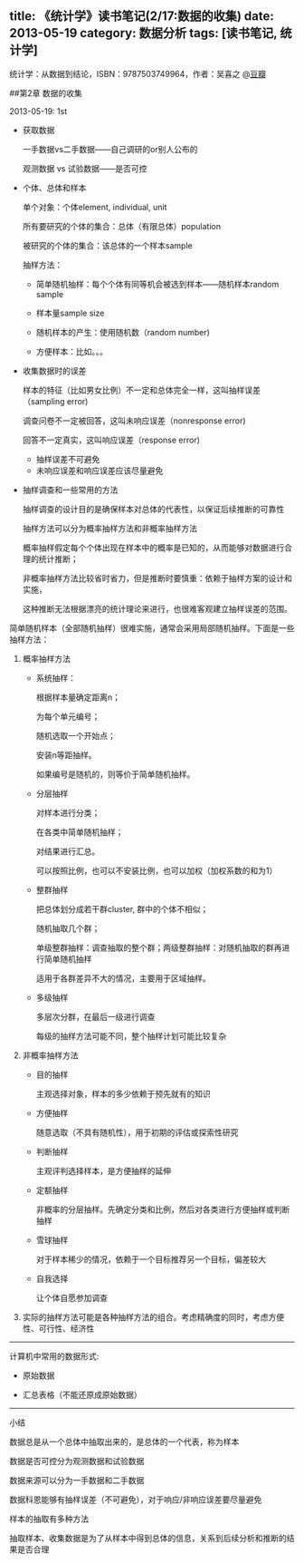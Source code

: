 title: 《统计学》读书笔记(2/17:数据的收集)
date: 2013-05-19
category: 数据分析
tags: [读书笔记, 统计学]
---

 统计学：从数据到结论，ISBN：9787503749964，作者：吴喜之 @[豆瓣](http://book.douban.com/subject/2193810/)

##第2章 数据的收集

2013-05-19: 1st




- 获取数据

  一手数据vs二手数据——自己调研的or别人公布的

  观测数据 vs 试验数据——是否可控

- 个体、总体和样本

  单个对象：个体element, individual, unit

  所有要研究的个体的集合：总体（有限总体）population

  被研究的个体的集合：该总体的一个样本sample

  抽样方法：

  + 简单随机抽样：每个个体有同等机会被选到样本——随机样本random sample

  + 样本量sample size

  + 随机样本的产生：使用随机数（random number)

  + 方便样本：比如。。。


- 收集数据时的误差

  样本的特征（比如男女比例）不一定和总体完全一样，这叫抽样误差（sampling error)

  调查问卷不一定被回答，这叫未响应误差（nonresponse error)

  回答不一定真实，这叫响应误差（response error)

  + 抽样误差不可避免
  + 未响应误差和响应误差应该尽量避免

- 抽样调查和一些常用的方法

  抽样调查的设计目的是确保样本对总体的代表性，以保证后续推断的可靠性

  抽样方法可以分为概率抽样方法和非概率抽样方法

  概率抽样假定每个个体出现在样本中的概率是已知的，从而能够对数据进行合理的统计推断；

  非概率抽样方法比较省时省力，但是推断时要慎重：依赖于抽样方案的设计和实施，

  这种推断无法根据漂亮的统计理论来进行，也很难客观建立抽样误差的范围。

简单随机样本（全部随机抽样）很难实施，通常会采用局部随机抽样。下面是一些抽样方法：

1. 概率抽样方法

   - 系统抽样：

     根据样本量确定距离n；

     为每个单元编号；

     随机选取一个开始点；

     安装n等距抽样。

     如果编号是随机的，则等价于简单随机抽样。

   - 分层抽样

     对样本进行分类；

     在各类中简单随机抽样；

     对结果进行汇总。

     可以按照比例，也可以不安装比例，也可以加权（加权系数的和为1）

   - 整群抽样

     把总体划分成若干群cluster, 群中的个体不相似；

     随机抽取几个群；

     单级整群抽样：调查抽取的整个群；两级整群抽样：对随机抽取的群再进行简单随机抽样

     适用于各群差异不大的情况，主要用于区域抽样。

   - 多级抽样

     多层次分群，在最后一级进行调查

     每级的抽样方法可能不同，整个抽样计划可能比较复杂

2. 非概率抽样方法

   - 目的抽样

     主观选择对象，样本的多少依赖于预先就有的知识

   - 方便抽样

     随意选取（不具有随机性），用于初期的评估或探索性研究

   - 判断抽样

     主观评判选择样本，是方便抽样的延伸

   - 定额抽样

     非概率的分层抽样。先确定分类和比例，然后对各类进行方便抽样或判断抽样

   - 雪球抽样

     对于样本稀少的情况，依赖于一个目标推荐另一个目标，偏差较大

   - 自我选择

     让个体自愿参加调查

3. 实际的抽样方法可能是各种抽样方法的组合。考虑精确度的同时，考虑方便性、可行性、经济性

---

计算机中常用的数据形式:

- 原始数据

- 汇总表格（不能还原成原始数据）

---

小结

数据总是从一个总体中抽取出来的，是总体的一个代表，称为样本

数据是否可控分为观测数据和试验数据

数据来源可以分为一手数据和二手数据

数据科恩能够有抽样误差（不可避免），对于响应/非响应误差要尽量避免

样本的抽取有多种方法

抽取样本、收集数据是为了从样本中得到总体的信息，关系到后续分析和推断的结果是否合理
